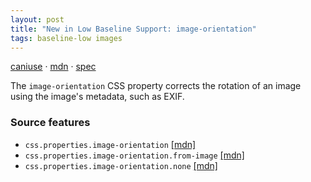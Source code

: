 ```yaml
---
layout: post
title: "New in Low Baseline Support: image-orientation"
tags: baseline-low images
---
```


[caniuse](https://caniuse.com/?search=image-orientation) · [mdn](https://developer.mozilla.org/en-US/search?q=image-orientation) · [spec](https://drafts.csswg.org/css-images-3/#the-image-orientation)

The `image-orientation` CSS property corrects the rotation of an image using the image's metadata, such as EXIF.

### Source features

- ``css.properties.image-orientation`` [[mdn]](https://developer.mozilla.org/en-US/search?q=css.properties.image-orientation)
- ``css.properties.image-orientation.from-image`` [[mdn]](https://developer.mozilla.org/en-US/search?q=css.properties.image-orientation.from-image)
- ``css.properties.image-orientation.none`` [[mdn]](https://developer.mozilla.org/en-US/search?q=css.properties.image-orientation.none)
